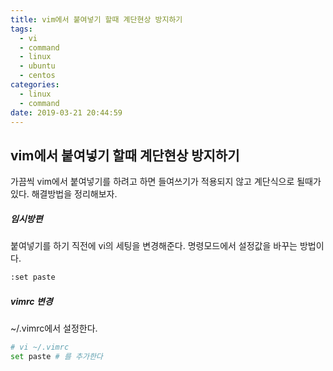 ```yaml
---
title: vim에서 붙여넣기 할때 계단현상 방지하기
tags:
  - vi
  - command
  - linux
  - ubuntu
  - centos
categories:
  - linux
  - command
date: 2019-03-21 20:44:59
---
```


## vim에서 붙여넣기 할때 계단현상 방지하기

가끔씩 vim에서 붙여넣기를 하려고 하면 들여쓰기가 적용되지 않고 계단식으로 될때가 있다. 해결방법을 정리해보자.

##### 임시방편

붙여넣기를 하기 직전에 vi의 세팅을 변경해준다. 명령모드에서 설정값을 바꾸는 방법이다.

~~~sh
:set paste
~~~



##### vimrc 변경

~/.vimrc에서 설정한다.

~~~sh
# vi ~/.vimrc
set paste # 를 추가한다
~~~



